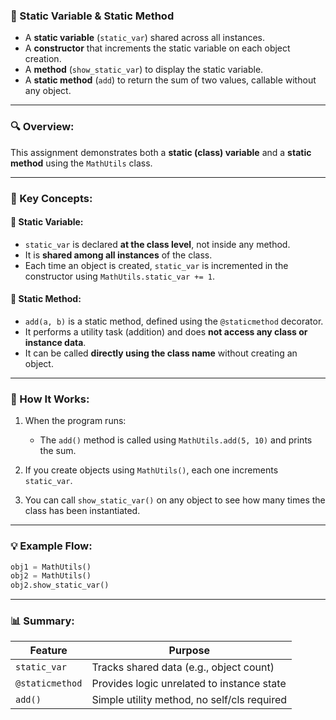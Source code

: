### 📘 Static Variable & Static Method


* A **static variable** (`static_var`) shared across all instances.
* A **constructor** that increments the static variable on each object creation.
* A **method** (`show_static_var`) to display the static variable.
* A **static method** (`add`) to return the sum of two values, callable without any object.

---

### 🔍 Overview:

This assignment demonstrates both a **static (class) variable** and a **static method** using the `MathUtils` class.

---

### 🧠 Key Concepts:

#### 🧮 Static Variable:

* `static_var` is declared **at the class level**, not inside any method.
* It is **shared among all instances** of the class.
* Each time an object is created, `static_var` is incremented in the constructor using `MathUtils.static_var += 1`.

#### 🧰 Static Method:

* `add(a, b)` is a static method, defined using the `@staticmethod` decorator.
* It performs a utility task (addition) and does **not access any class or instance data**.
* It can be called **directly using the class name** without creating an object.

---

### 🧪 How It Works:

1. When the program runs:

   * The `add()` method is called using `MathUtils.add(5, 10)` and prints the sum.
2. If you create objects using `MathUtils()`, each one increments `static_var`.
3. You can call `show_static_var()` on any object to see how many times the class has been instantiated.

---

### 💡 Example Flow:

```python
obj1 = MathUtils()
obj2 = MathUtils()
obj2.show_static_var() 
```

---

### 📊 Summary:

| Feature         | Purpose                                     |
| --------------- | ------------------------------------------- |
| `static_var`    | Tracks shared data (e.g., object count)     |
| `@staticmethod` | Provides logic unrelated to instance state  |
| `add()`         | Simple utility method, no self/cls required |
